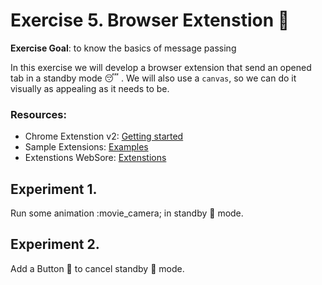# Exercise 5. Browser Extenstion :pencil:

**Exercise Goal**: to know the basics of message passing

In this exercise we will develop a browser extension that send an opened tab in a standby mode :sleeping: . We will also use a `canvas`, so we can do it visually as appealing as it needs to be.

### Resources:

- Chrome Extenstion v2: [Getting started](https://developer.chrome.com/docs/extensions/mv2/getstarted/)
- Sample Extensions: [Examples](https://github.com/GoogleChrome/chrome-extensions-samples/tree/main/mv2-archive/extensions)
- Extenstions WebSore: [Extenstions](https://chrome.google.com/webstore/category/extensions) 


## Experiment 1. 
Run some animation :movie_camera; in standby :bath:  mode.

## Experiment 2. 
Add a Button :checkered_flag: to cancel standby :bath: mode.

